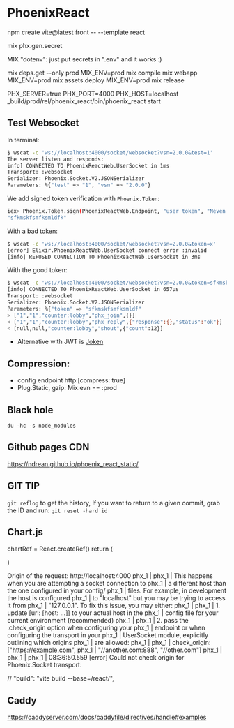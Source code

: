 # PhoenixReact

npm create vite@latest front -- --template react

mix phx.gen.secret

MIX "dotenv": just put secrets in ".env" and it works :)

mix deps.get --only prod
MIX_ENV=prod mix compile
mix webapp
MIX_ENV=prod mix assets.deploy
MIX_ENV=prod mix release

PHX_SERVER=true PHX_PORT=4000 PHX_HOST=localhost \_build/prod/rel/phoenix_react/bin/phoenix_react start

## Test Websocket

In terminal:

```bash
$ wscat -c 'ws://localhost:4000/socket/websocket?vsn=2.0.0&test=1'
The server listen and responds:
info] CONNECTED TO PhoenixReactWeb.UserSocket in 1ms
Transport: :websocket
Serializer: Phoenix.Socket.V2.JSONSerializer
Parameters: %{"test" => "1", "vsn" => "2.0.0"}
```

We add signed token verification with `Phoenix.Token`:

```bash
iex> Phoenix.Token.sign(PhoenixReactWeb.Endpoint, "user token", "Neven Drean")
"sfkmskfsmfksmldfk"
```

With a bad token:

```bash
$ wscat -c 'ws://localhost:4000/socket/websocket?vsn=2.0.0&token=x'
[error] Elixir.PhoenixReactWeb.UserSocket connect error :invalid
[info] REFUSED CONNECTION TO PhoenixReactWeb.UserSocket in 3ms
```

With the good token:

```bash
$ wscat -c 'ws://localhost:4000/socket/websocket?vsn=2.0.0&token=sfkmskfsmfksmldf'
[info] CONNECTED TO PhoenixReactWeb.UserSocket in 657µs
Transport: :websocket
Serializer: Phoenix.Socket.V2.JSONSerializer
Parameters: %{"token" => "sfkmskfsmfksmldf"
> ["1","1","counter:lobby","phx_join",{}]
< ["1","1","counter:lobby","phx_reply",{"response":{},"status":"ok"}]
< [null,null,"counter:lobby","shout",{"count":12}]
```

- Alternative with JWT is [Joken](https://github.com/joken-elixir/joken)

## Compression:

- config endpoint http:[compress: true]
- Plug.Static, gzip: Mix.evn == :prod

## Black hole

`du -hc -s node_modules`

## Github pages CDN

<https://ndrean.github.io/phoenix_react_static/>

## GIT TIP

`git reflog` to get the history,
If you want to return to a given commit, grab the ID and run:
`git reset -hard id`

## Chart.js

chartRef = React.createRef()
return (

<div className={classes.graphContainer}>
<canvas id="myChart" ref={this.chartRef}/>
</div>
)

Origin of the request: http://localhost:4000
phx_1 |
phx_1 | This happens when you are attempting a socket connection to
phx_1 | a different host than the one configured in your config/
phx_1 | files. For example, in development the host is configured
phx_1 | to "localhost" but you may be trying to access it from
phx_1 | "127.0.0.1". To fix this issue, you may either:
phx_1 |
phx_1 | 1. update [url: [host: ...]] to your actual host in the
phx_1 | config file for your current environment (recommended)
phx_1 |
phx_1 | 2. pass the :check_origin option when configuring your
phx_1 | endpoint or when configuring the transport in your
phx_1 | UserSocket module, explicitly outlining which origins
phx_1 | are allowed:
phx_1 |
phx_1 | check_origin: ["https://example.com",
phx_1 | "//another.com:888", "//other.com"]
phx_1 |
phx_1 |
phx_1 | 08:36:50.559 [error] Could not check origin for Phoenix.Socket transport.

// "build": "vite build --base=/react/",

## Caddy

<https://caddyserver.com/docs/caddyfile/directives/handle#examples>

